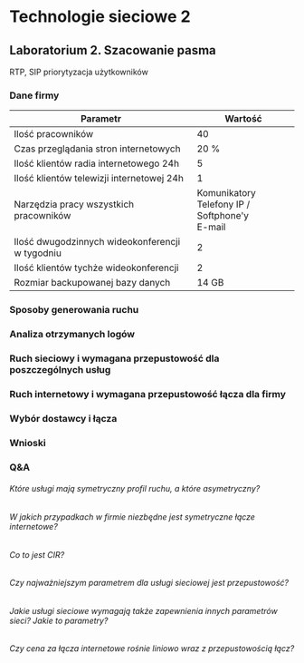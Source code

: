 # Technologie sieciowe 2
## Laboratorium 2. Szacowanie pasma

RTP, SIP
priorytyzacja użytkowników

### Dane firmy

Parametr	| Wartość
------------|------------
Ilość pracowników	| 40
Czas przeglądania stron internetowych	| 20 %
Ilość klientów radia internetowego 24h	| 5
Ilość klientów telewizji internetowej 24h	| 1
Narzędzia pracy wszystkich pracowników	| Komunikatory<br />Telefony IP / Softphone'y<br />E-mail
Ilość dwugodzinnych wideokonferencji w tygodniu	| 2
Ilość klientów tychże wideokonferencji	| 2
Rozmiar backupowanej bazy danych	| 14 GB

### Sposoby generowania ruchu



### Analiza otrzymanych logów

### Ruch sieciowy i wymagana przepustowość dla poszczególnych usług

### Ruch internetowy i wymagana przepustowość łącza dla firmy

### Wybór dostawcy i łącza

### Wnioski

### Q&A

###### Które usługi mają symetryczny profil ruchu, a które asymetryczny?


###### W jakich przypadkach w firmie niezbędne jest symetryczne łącze internetowe?


###### Co to jest CIR?


###### Czy najważniejszym parametrem dla usługi sieciowej jest przepustowość?


###### Jakie usługi sieciowe wymagają także zapewnienia innych parametrów sieci? Jakie to parametry?


###### Czy cena za łącza internetowe rośnie liniowo wraz z przepustowością łącz?
